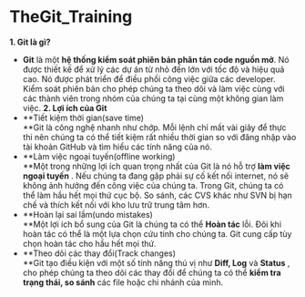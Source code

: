 # TheGit_Training

**1. Git là gì?**
- **Git** là một **hệ thống kiểm soát phiên bản phân tán code nguồn mở**. Nó được thiết kế để xử lý các dự án từ nhỏ đến lớn với tốc độ và hiệu quả cao. Nó được phát triển để điều phối công việc giữa các developer. Kiểm soát phiên bản cho phép chúng ta theo dõi và làm việc cùng với các thành viên trong nhóm của chúng ta tại cùng một không gian làm việc.
**2. Lợi ích của Git**
- **Tiết kiệm thời gian(save time)  
    **Git là công nghệ nhanh như chớp. Mỗi lệnh chỉ mất vài giây để thực thi nên chúng ta có thể tiết kiệm rất nhiều thời gian so với đăng nhập vào tài khoản GitHub và tìm hiểu các tính năng của nó.
- **Làm việc ngoại tuyến(offline working)  
    **Một trong những lợi ích quan trọng nhất của Git là nó hỗ trợ **làm việc ngoại tuyến** . Nếu chúng ta đang gặp phải sự cố kết nối internet, nó sẽ không ảnh hưởng đến công việc của chúng ta. Trong Git, chúng ta có thể làm hầu hết mọi thứ cục bộ. So sánh, các CVS ​​khác như SVN bị hạn chế và thích kết nối với kho lưu trữ trung tâm hơn.
- **Hoàn lại sai lầm(undo mistakes)  
    **Một lợi ích bổ sung của Git là chúng ta có thể **Hoàn tác** lỗi. Đôi khi hoàn tác có thể là một lựa chọn cứu tinh cho chúng ta. Git cung cấp tùy chọn hoàn tác cho hầu hết mọi thứ.
- **Theo dõi các thay đổi(Track changes)  
    **Git tạo điều kiện với một số tính năng thú vị như **Diff, Log** và **Status** , cho phép chúng ta theo dõi các thay đổi để chúng ta có thể **kiểm tra trạng thái, so sánh** các file hoặc chi nhánh của mình.

